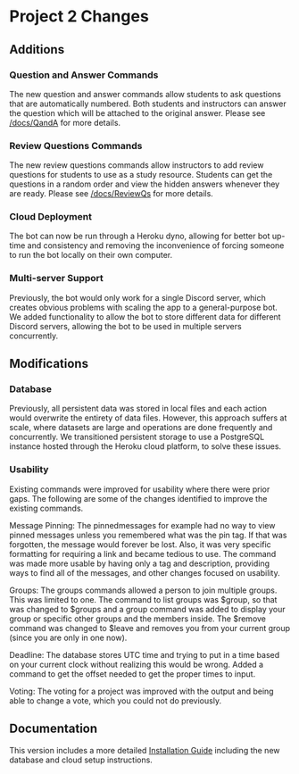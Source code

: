 # Project 2 Changes
## Additions
### Question and Answer Commands
The new question and answer commands allow students to ask questions that are automatically numbered. Both students and instructors can answer the question which will be attached to the original answer. Please see [/docs/QandA](https://github.com/SE21-Team2/ClassMateBot/blob/main/docs/QandA) for more details.

### Review Questions Commands
The new review questions commands allow instructors to add review questions for students to use as a study resource. Students can get the questions in a random order and view the hidden answers whenever they are ready. Please see [/docs/ReviewQs](https://github.com/SE21-Team2/ClassMateBot/blob/main/docs/ReviewQs) for more details.

### Cloud Deployment
The bot can now be run through a Heroku dyno, allowing for better bot up-time and consistency and removing the inconvenience of forcing someone to run the bot locally on their own computer.

### Multi-server Support
Previously, the bot would only work for a single Discord server, which creates obvious problems with scaling the app to a general-purpose bot. We added functionality to allow the bot to store different data for different Discord servers, allowing the bot to be used in multiple servers concurrently.

## Modifications

### Database
Previously, all persistent data was stored in local files and each action would overwrite the entirety of data files. However, this approach suffers at scale, where datasets are large and operations are done frequently and concurrently. We transitioned persistent storage to use a PostgreSQL instance hosted through the Heroku cloud platform, to solve these issues.

### Usability
Existing commands were improved for usability where there were prior gaps. The following are some of the changes identified to improve the existing commands.

Message Pinning: The pinnedmessages for example had no way to view pinned messages unless you remembered what was the pin tag. If that was forgotten, the message would forever be lost. Also, it was very specific formatting for requiring a link and became tedious to use. The command was made more usable by having only a tag and description, providing ways to find all of the messages, and other changes focused on usability.

Groups: The groups commands allowed a person to join multiple groups. This was limited to one. The command to list groups was $group, so that was changed to $groups and a group command was added to display your group or specific other groups and the members inside. The $remove command was changed to $leave and removes you from your current group (since you are only in one now).

Deadline: The database stores UTC time and trying to put in a time based on your current clock without realizing this would be wrong. Added a command to get the offset needed to get the proper times to input.

Voting: The voting for a project was improved with the output and being able to change a vote, which you could not do previously.

## Documentation
This version includes a more detailed [Installation Guide](https://github.com/SE21-Team2/ClassMateBot/blob/main/docs/installation.md) including the new database and cloud setup instructions.
